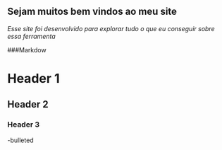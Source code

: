 ## **Sejam muitos bem vindos ao meu site**
*Esse site foi desenvolvido para explorar tudo o que eu conseguir sobre essa ferramenta* 

###Markdow

 # Header 1
## Header 2
### Header 3
-bulleted



